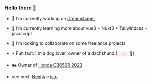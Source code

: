 ### Hello there 👋

- 🔭 I’m currently working on <a href="https://dreamshaper.com/en/">Dreamshaper</a>
- 🌱 I’m currently learning more about vue3 + Nuxt3 + Tailwindcss + javascript
- 👯 I’m looking to collaborate on some freelance projects
- ⚡ Fun fact: I'm a dog lover, owner of a dachshund (<a href="https://www.instagram.com/the.mini.daisy/" target="_blank" style="color: #FFC0CB !important;" >Daisy</a> 🌸)
- :motorcycle: Owner of [Honda CB650R 2023](https://www.instagram.com/rubb.moto/)


- see next: [Nextjs](https://www.youtube.com/watch?v=dImgZ_AH7uA) e [isto](https://www.youtube.com/watch?v=Pj7wPjFRWC4)
